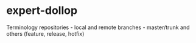 # expert-dollop

Terminology
repositories - local and remote
branches - master/trunk and others (feature, release, hotfix)
